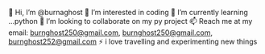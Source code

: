 👋 Hi, I’m @burnaghost 👀
I’m interested in coding 🌱 
I’m currently learning ...python 
💞️ I’m looking to collaborate on my py project 📫 
Reach me at my email: burnghost250@gmail.com, burnghost250@gmail.com, burnghost252@gmail.com 
⚡ i love travelling and experimenting new things

